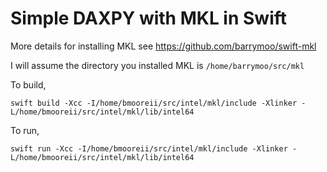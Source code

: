 # Simple DAXPY with MKL in Swift

More details for installing MKL see https://github.com/barrymoo/swift-mkl

I will assume the directory you installed MKL is `/home/barrymoo/src/mkl`

To build,

```
swift build -Xcc -I/home/bmooreii/src/intel/mkl/include -Xlinker -L/home/bmooreii/src/intel/mkl/lib/intel64
```

To run,

```
swift run -Xcc -I/home/bmooreii/src/intel/mkl/include -Xlinker -L/home/bmooreii/src/intel/mkl/lib/intel64
```
